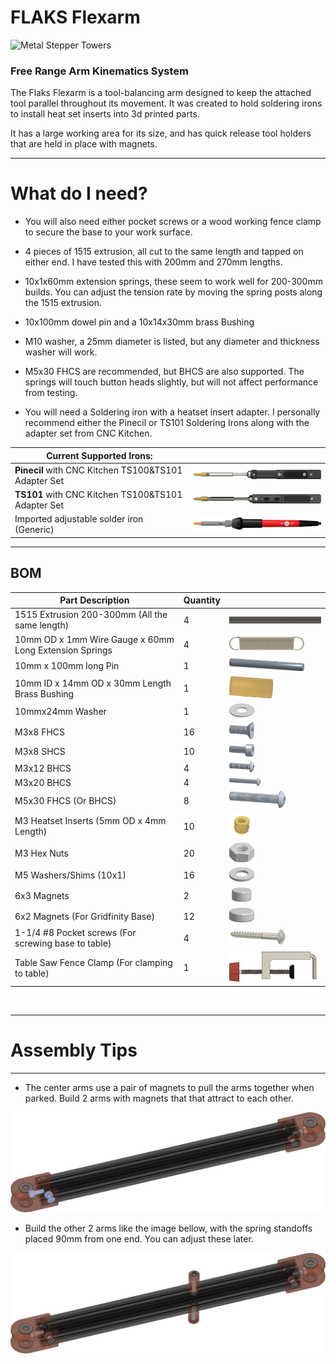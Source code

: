 # FLAKS Flexarm

![Metal Stepper Towers](Images/Fraks_Flexarm_Render4.png)

### Free Range Arm Kinematics System

The Flaks Flexarm is a tool-balancing arm designed to keep the attached tool parallel throughout its movement. It was created to hold soldering irons to install heat set inserts into 3d printed parts.

It has a large working area for its size, and has quick release tool holders that are held in place with magnets.

___

# What do I need?

* You will also need either pocket screws or a wood working fence clamp to secure the base to your work surface.

* 4 pieces of 1515 extrusion, all cut to the same length and tapped on either end. I have tested this with 200mm and 270mm lengths.

* 10x1x60mm extension springs, these seem to work well for 200-300mm builds. You can adjust the tension rate by moving the spring posts along the 1515 extrusion.

* 10x100mm dowel pin and a 10x14x30mm brass Bushing

* M10 washer, a 25mm diameter is listed, but any diameter and thickness washer will work.

* M5x30 FHCS are recommended, but BHCS are also supported. The springs will touch button heads slightly, but will not affect performance from testing.

* You will need a Soldering iron with a heatset insert adapter. I personally recommend either the Pinecil or TS101 Soldering Irons along with the adapter set from CNC Kitchen.

| **Current Supported Irons:**                           |                                                                                    |
|--------------------------------------------------------|------------------------------------------------------------------------------------|
| **Pinecil** with CNC Kitchen TS100&TS101 Adapter Set   |<img src="Images/Pinecil.png" alt="Pinecil" width="300"/>                           |
| **TS101** with CNC Kitchen TS100&TS101 Adapter Set     |<img src="Images/TS101.png" alt="PTS101" width="300"/>                              |
| Imported adjustable solder iron (Generic)              |<img src="Images/China_Soldering_iron.png" alt="China_Soldering_iron" width="300"/> |

___

## BOM

| Part Description                                          | Quantity |                                                                           |
|-----------------------------------------------------------|----------|---------------------------------------------------------------------------|
| 1515 Extrusion 200-300mm (All the same length)            | 4        |<img src="Images/1515_extrusion.png" alt="1515_Extrusion" width="300"/>    |
| 10mm OD x 1mm Wire Gauge x 60mm Long Extension Springs    | 4        |<img src="Images/10X1X60_Spring.png" alt="10X1X60_Spring" width="120"/>    |
| 10mm x 100mm long Pin                                     | 1        |<img src="Images/5x50mm Pin.png" alt="Pin" width="120"/>                   |
| 10mm ID x 14mm OD x 30mm Length Brass Bushing             | 1        |<img src="Images/10x14x30_Bushing.png" alt="10x14x30_Bushing" width="70"/> |
| 10mmx24mm Washer                                          | 1        |<img src="Images/10x24x1_Shim.png" alt="10x24x1_Shim" width="40"/>         |
| M3x8 FHCS                                                 | 16       |<img src="Images/M3x8_FHCS.png" alt="M3x8_FHCS" width="40"/>               |
| M3x8 SHCS                                                 | 10       |<img src="Images/M3x8_SHCS.png" alt="M3x8_SHCS" width="40"/>               |
| M3x12 BHCS                                                | 4        |<img src="Images/M3x12_BHCS.png" alt="M3x12_BHCS" width="40"/>             |
| M3x20 BHCS                                                | 4        |<img src="Images/M3x20_BHCS.png" alt="M3x20_BHCS" width="50"/>             |
| M5x30 FHCS (Or BHCS)                                      | 8        |<img src="Images/M5x30_BHCS.png" alt="M5x30_BHCS" width="90"/>             |
| M3 Heatset Inserts (5mm OD x 4mm Length)                  | 10       |<img src="Images/M3XD5.0XL4.0-Heatset.png" alt="M3 Heatset" width="40"/>   |
| M3 Hex Nuts                                               | 20       |<img src="Images/M3_Hex_Nut.png" alt="M3_Hex_Nut" width="40"/>             |
| M5 Washers/Shims (10x1)                                   | 16       |<img src="Images/M5x10x1_Shim.png" alt="M5x10x1_Shim" width="40"/>         |
| 6x3 Magnets                                               | 2        |<img src="Images/6x3_Magnet.png" alt="6x3_Magnet" width="40"/>             |
| 6x2 Magnets (For Gridfinity Base)                         | 12       |<img src="Images/6x2_Magnet.png" alt="6x2_Magnet" width="40"/>             |
| 1-1/4 #8 Pocket screws (For screwing base to table)       | 4        |<img src="Images/Pocket_Screw.png" alt="Pocket_Screw" width="90"/>         |
| Table Saw Fence Clamp (For clamping to table)             | 1        |<img src="Images/Fence_Clamp.png" alt="Fence_Clamp" width="140"/>          |

<br>

___

# Assembly Tips

___

* The center arms use a pair of magnets to pull the arms together when parked. Build 2 arms with magnets that that attract to each other.

![Arm_Hardware_01](Images/Arm_Hardware_01.png)

* Build the other 2 arms like the image bellow, with the spring standoffs placed 90mm from one end. You can adjust these later.

![Arm_Hardware_01](Images/Arm_Hardware_02.png)
